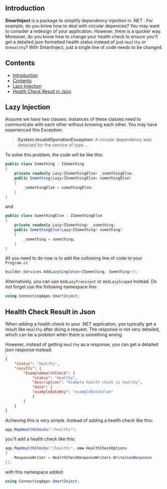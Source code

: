## Introduction

**SmartInject** is a package to simplify dependency injection in .NET . For example, do you know how to deal with circular depencies? You may want to consider a redesign of your application. However, there is a quicker way. Moreover, do you know how to change your health check to ensure you'll get a detailed json formatted health status instead of just `Healthy` or `Unhealthy`? With SmartInject, just a single line of code needs to be changed.

## Contents

- [Introduction](#introduction)
- [Contents](#contents)
- [Lazy Injection](#lazy-injection)
- [Health Check Result in Json](#health-check-result-in-json)

## Lazy Injection

Assume we have two classes. Instances of these classes need to communicate with each other without knowing each other. You may have experienced this Exception:

> **System.InvalidOperationException:** A circular dependency was detected for the service of type ...

To solve this problem, the code will be like this:

```csharp
public class Something : ISomething
{
    private readonly Lazy<ISomethingElse> _somethingElse;
    public Something(Lazy<ISomethingElse> somethingElse)
    {
        _somethingElse = somethingElse;
    }
}
```

and

```csharp
public class SomethingElse : ISomethingElse
{
    private readonly Lazy<ISomething> _something;
    public SomethingElse(Lazy<ISomething> something)
    {
        _something = something;
    }
}
```

All you need to do now is to add the collowing line of code to your `Program.cs`

```csharp
builder.Services.AddLazySingleton<ISomething, Something>();
```

Alternatively, you can use `AddLazyTransient` or `AddLazyScoped` instead.
Do not forget use the following namespace line: 

```csharp
using ConnectingApps.SmartInject;
```

## Health Check Result in Json

When adding a health check to your .NET application, you typically get a result like `Healthy` after doing a request.
The response is not very detailed, which can be a problem when there is something wrong.

However, instead of getting `Healthy` as a response, you can get a detailed json response instead:

```json
{
    "status": "Healthy",
    "results": {
        "ExampleHealthCheck": {
            "status": "Healthy",
            "description": "Example health check is healthy",
            "data": {
            "exampleDataKey": "exampleDataValue"
            }
        }
    }
}
```

Achieving this is very simple. Instead of adding a health check like this:

```csharp
app.MapHealthChecks("/healthz");
```

you'll add a health check like this:

```csharp
app.MapHealthChecks("/healthz", new HealthCheckOptions
{
    ResponseWriter = HealthCheckResponseWriters.WriteJsonResponse
});
```

with this namespace added:

```csharp
using ConnectingApps.SmartInject;
```